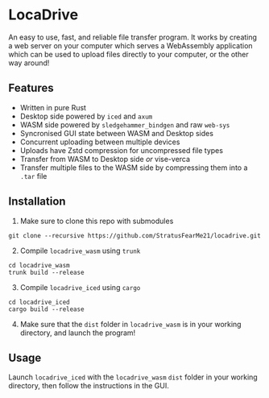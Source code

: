 # LocaDrive

An easy to use, fast, and reliable file transfer program. It works by creating a
web server on your computer which serves a WebAssembly application which can be
used to upload files directly to your computer, or the other way around!

## Features
- Written in pure Rust
- Desktop side powered by `iced` and `axum`
- WASM side powered by `sledgehammer_bindgen` and raw `web-sys`
- Syncronised GUI state between WASM and Desktop sides
- Concurrent uploading between multiple devices
- Uploads have Zstd compression for uncompressed file types
- Transfer from WASM to Desktop side *or* vise-verca
- Transfer multiple files to the WASM side by compressing them into a `.tar` file

## Installation
1. Make sure to clone this repo with submodules
```shell
git clone --recursive https://github.com/StratusFearMe21/locadrive.git
```
2. Compile `locadrive_wasm` using `trunk`
```shell
cd locadrive_wasm
trunk build --release
```
3. Compile `locadrive_iced` using `cargo`
```shell
cd locadrive_iced
cargo build --release
```
4. Make sure that the `dist` folder in `locadrive_wasm` is in your working directory, and launch the program!

## Usage
Launch `locadrive_iced` with the `locadrive_wasm` `dist` folder in your working directory, then follow the instructions in the GUI.